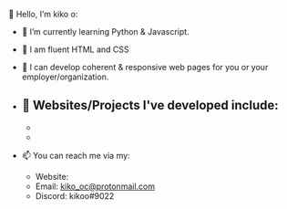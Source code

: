 👋 Hello, I’m kiko o:

- 🌱 I’m currently learning Python & Javascript.

- 🧠 I am fluent HTML and CSS

- 💞️ I can develop coherent & responsive web pages for you or your employer/organization. 

- 💪 Websites/Projects I've developed include:
  -
  -
  -

- 📫 You can reach me via my:
  - Website: 
  - Email: kiko_oc@protonmail.com
  - Discord: kikoo#9022
